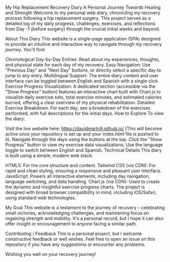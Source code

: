 My Hip Replacement Recovery Diary
A Personal Journey Towards Healing and Strength
Welcome to my personal web diary, chronicling my recovery process following a hip replacement surgery. This project serves as a detailed log of my daily progress, challenges, exercises, and reflections from Day -1 (before surgery) through the crucial initial weeks and beyond.

About This Diary
This website is a single-page application (SPA) designed to provide an intuitive and interactive way to navigate through my recovery journey. You'll find:

Chronological Day-by-Day Entries: Read about my experiences, thoughts, and physical state for each day of my recovery.
Easy Navigation: Use "Previous Day" and "Next Day" buttons, or directly select a specific day to jump to any entry.
Multilingual Support: The entire diary content and user interface can be toggled between English and Spanish with a single click.
Exercise Progress Visualization: A dedicated section (accessible via the "Show Progress" button) features an interactive chart built with Chart.js to visualize daily exercise sets, total exercise minutes, and estimated calories burned, offering a clear overview of my physical rehabilitation.
Detailed Exercise Breakdown: For each day, see a breakdown of the exercises performed, with full descriptions for the initial days.
How to Explore
To view the diary:

Visit the live website here: https://davidmartn9.github.io/ (This will become active once your repository is set up and your index.html file is pushed to it).
Navigate through the days using the buttons at the top.
Click the "Show Progress" button to view my exercise data visualizations.
Use the language toggle to switch between English and Spanish.
Technical Details
This diary is built using a simple, modern web stack:

HTML5: For the core structure and content.
Tailwind CSS (via CDN): For rapid and clean styling, ensuring a responsive and pleasant user interface.
JavaScript: Powers all interactive elements, including day navigation, language switching, and data handling.
Chart.js (via CDN): Used to create the dynamic and insightful exercise progress charts.
The project is designed with broad browser compatibility in mind, including iOS/Safari, using standard web technologies.

My Goal
This website is a testament to the journey of recovery – celebrating small victories, acknowledging challenges, and maintaining focus on regaining strength and mobility. It's a personal record, but I hope it can also offer insight or encouragement to anyone facing a similar path.

Contributing / Feedback
This is a personal project, but I welcome constructive feedback or well wishes. Feel free to open an issue on this repository if you have any suggestions or encounter any problems.

Wishing you well on your recovery journey!
